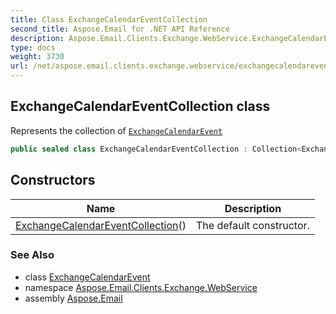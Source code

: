 ```yaml
---
title: Class ExchangeCalendarEventCollection
second_title: Aspose.Email for .NET API Reference
description: Aspose.Email.Clients.Exchange.WebService.ExchangeCalendarEventCollection class. Represents the collection of ExchangeCalendarEvent
type: docs
weight: 3730
url: /net/aspose.email.clients.exchange.webservice/exchangecalendareventcollection/
---
```

## ExchangeCalendarEventCollection class

Represents the collection of [`ExchangeCalendarEvent`](../exchangecalendarevent/)

```csharp
public sealed class ExchangeCalendarEventCollection : Collection<ExchangeCalendarEvent>
```

## Constructors

| Name | Description |
| --- | --- |
| [ExchangeCalendarEventCollection](exchangecalendareventcollection/)() | The default constructor. |

### See Also

* class [ExchangeCalendarEvent](../exchangecalendarevent/)
* namespace [Aspose.Email.Clients.Exchange.WebService](../../aspose.email.clients.exchange.webservice/)
* assembly [Aspose.Email](../../)


